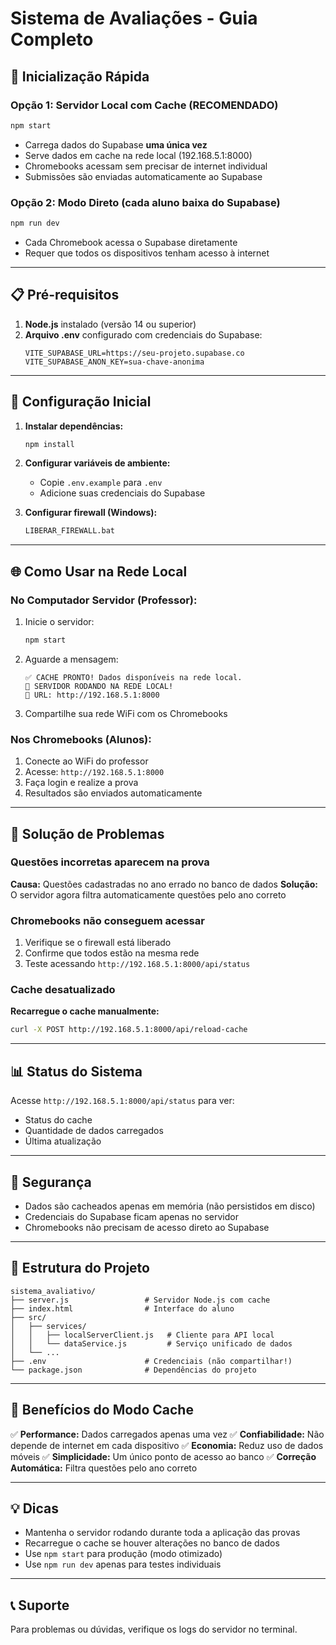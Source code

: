 # Sistema de Avaliações - Guia Completo

## 🚀 Inicialização Rápida

### Opção 1: Servidor Local com Cache (RECOMENDADO)
```bash
npm start
```
- Carrega dados do Supabase **uma única vez**
- Serve dados em cache na rede local (192.168.5.1:8000)
- Chromebooks acessam sem precisar de internet individual
- Submissões são enviadas automaticamente ao Supabase

### Opção 2: Modo Direto (cada aluno baixa do Supabase)
```bash
npm run dev
```
- Cada Chromebook acessa o Supabase diretamente
- Requer que todos os dispositivos tenham acesso à internet

---

## 📋 Pré-requisitos

1. **Node.js** instalado (versão 14 ou superior)
2. **Arquivo .env** configurado com credenciais do Supabase:
   ```
   VITE_SUPABASE_URL=https://seu-projeto.supabase.co
   VITE_SUPABASE_ANON_KEY=sua-chave-anonima
   ```

---

## 🔧 Configuração Inicial

1. **Instalar dependências:**
   ```bash
   npm install
   ```

2. **Configurar variáveis de ambiente:**
   - Copie `.env.example` para `.env`
   - Adicione suas credenciais do Supabase

3. **Configurar firewall (Windows):**
   ```bash
   LIBERAR_FIREWALL.bat
   ```

---

## 🌐 Como Usar na Rede Local

### No Computador Servidor (Professor):

1. Inicie o servidor:
   ```bash
   npm start
   ```

2. Aguarde a mensagem:
   ```
   ✅ CACHE PRONTO! Dados disponíveis na rede local.
   🚀 SERVIDOR RODANDO NA REDE LOCAL!
   📍 URL: http://192.168.5.1:8000
   ```

3. Compartilhe sua rede WiFi com os Chromebooks

### Nos Chromebooks (Alunos):

1. Conecte ao WiFi do professor
2. Acesse: `http://192.168.5.1:8000`
3. Faça login e realize a prova
4. Resultados são enviados automaticamente

---

## 🐛 Solução de Problemas

### Questões incorretas aparecem na prova
**Causa:** Questões cadastradas no ano errado no banco de dados
**Solução:** O servidor agora filtra automaticamente questões pelo ano correto

### Chromebooks não conseguem acessar
1. Verifique se o firewall está liberado
2. Confirme que todos estão na mesma rede
3. Teste acessando `http://192.168.5.1:8000/api/status`

### Cache desatualizado
**Recarregue o cache manualmente:**
```bash
curl -X POST http://192.168.5.1:8000/api/reload-cache
```

---

## 📊 Status do Sistema

Acesse `http://192.168.5.1:8000/api/status` para ver:
- Status do cache
- Quantidade de dados carregados
- Última atualização

---

## 🔐 Segurança

- Dados são cacheados apenas em memória (não persistidos em disco)
- Credenciais do Supabase ficam apenas no servidor
- Chromebooks não precisam de acesso direto ao Supabase

---

## 📝 Estrutura do Projeto

```
sistema_avaliativo/
├── server.js                 # Servidor Node.js com cache
├── index.html                # Interface do aluno
├── src/
│   ├── services/
│   │   ├── localServerClient.js   # Cliente para API local
│   │   └── dataService.js         # Serviço unificado de dados
│   └── ...
├── .env                      # Credenciais (não compartilhar!)
└── package.json              # Dependências do projeto
```

---

## 🎯 Benefícios do Modo Cache

✅ **Performance:** Dados carregados apenas uma vez
✅ **Confiabilidade:** Não depende de internet em cada dispositivo
✅ **Economia:** Reduz uso de dados móveis
✅ **Simplicidade:** Um único ponto de acesso ao banco
✅ **Correção Automática:** Filtra questões pelo ano correto

---

## 💡 Dicas

- Mantenha o servidor rodando durante toda a aplicação das provas
- Recarregue o cache se houver alterações no banco de dados
- Use `npm start` para produção (modo otimizado)
- Use `npm run dev` apenas para testes individuais

---

## 📞 Suporte

Para problemas ou dúvidas, verifique os logs do servidor no terminal.
